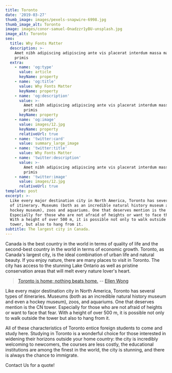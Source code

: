 ```yaml
---
title: Toronto
date: '2019-03-27'
thumb_image: images/pexels-snapwire-6998.jpg
thumb_image_alt: Toronto
image: images/conor-samuel-Onadzzr1yBU-unsplash.jpg
image_alt: Toronto
seo:
  title: Why Fonts Matter
  description: >-
    Amet nibh adipiscing adipiscing ante vis placerat interdum massa massa
    primis
  extra:
    - name: 'og:type'
      value: article
      keyName: property
    - name: 'og:title'
      value: Why Fonts Matter
      keyName: property
    - name: 'og:description'
      value: >-
        Amet nibh adipiscing adipiscing ante vis placerat interdum massa massa
        primis
      keyName: property
    - name: 'og:image'
      value: images/12.jpg
      keyName: property
      relativeUrl: true
    - name: 'twitter:card'
      value: summary_large_image
    - name: 'twitter:title'
      value: Why Fonts Matter
    - name: 'twitter:description'
      value: >-
        Amet nibh adipiscing adipiscing ante vis placerat interdum massa massa
        primis
    - name: 'twitter:image'
      value: images/12.jpg
      relativeUrl: true
template: post
excerpt: >-
  Like every major destination city in North America, Toronto has several types
  of itinerary. Museums (both as an incredible natural history museum and even a
  hockey museum), zoos and aquariums. One that deserves mention is the CN tower.
  Especially for those who are not afraid of heights or want to face that fear.
  With a height of over 500 m, it is possible not only to walk outside the
  tower, but also to hang from it.
subtitle: The largest city in Canada.
---
```

Canada is the best country in the world in terms of quality of life and the second-best country in the world in terms of economic growth. Toronto, as Canada's largest city, is the ideal combination of urban life and natural beauty. If you enjoy nature, there are many places to visit in Toronto. The city has access to the stunning Lake Ontario as well as pristine conservation areas that will melt every nature lover's heart.

> [Toronto is home; nothing beats home.](https://www.inspiringquotes.us/quotes/Z5oV_QU5zxvt6)
> \-- [Ellen Wong](https://www.inspiringquotes.us/author/8211-ellen-wong)

Like every major destination city in North America, Toronto has several types of itineraries. Museums (both as an incredible natural history museum and even a hockey museum), zoos, and aquariums. One that deserves mention is the CN tower. Especially for those who are not afraid of heights or want to face that fear. With a height of over 500 m, it is possible not only to walk outside the tower but also to hang from it.

All of these characteristics of Toronto entice foreign students to come and study here.
Studying in Toronto is a wonderful choice for those interested in widening their horizons outside your home country: the city is incredibly welcoming to newcomers, the courses are less costly, the educational institutions are among the finest in the world, the city is stunning, and there is always the chance to immigrate.

Contact Us for a quote!
